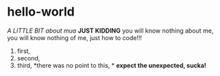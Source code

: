 # hello-world
*A LITTLE BIT about mua* 
**JUST KIDDING**
you will know nothing about me, you will know nothing of me, just how to code!!!
1. first, 
2. second,
3. third, 
*there was no point to this, * **expect the unexpected, sucka!**
